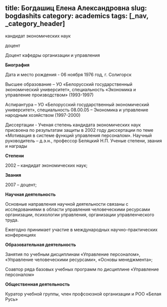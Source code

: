 title: Богдашиц Елена Александровна
slug: bogdashits
category: academics
tags: [_nav, _category_header]
---

кандидат экономических наук

доцент

Доцент кафедры организации и управления

__Биография__

Дата и место рождения - 06 ноября 1976 год, г. Солигорск

Высшее образование – УО «Белорусский государственный экономический университет», специальность «Экономика и управление производством» (1993-1997)

Аспирантура – УО «Белорусский государственный экономический университет», специальность 08.00.05 – Экономика и управление народным хозяйством (1997-2000)

Диссертации - Ученая степень кандидата экономических наук присвоена по результатам защиты в 2002 году диссертации по теме «Мотивация в системе функций управления персоналом». Научный руководитель – д.э.н., профессор Беляцкий Н.П.
Ученые степени, звания и награды

__Степени__

2002 – кандидат экономических наук;

__Звания__

2007 – доцент;

__Научная деятельность__

Основные направления научной деятельности связаны с исследованиями в области управления человеческими ресурсами организации, психологии управления, организации управленческого труда.

Ежегодно принимает участие в международных научно-практических конференциях

__Образовательная деятельность__

Занятия по учебным дисциплинам  «Управление персоналом», «Управление человеческими ресурсами», «Основы менеджмента»;

Соавтор ряда базовых учебных программ по дисциплине «Управление персоналом»

__Общественная деятельность__

Куратор учебной группы, член профсоюзной организации и РОО «Белая Русь»
